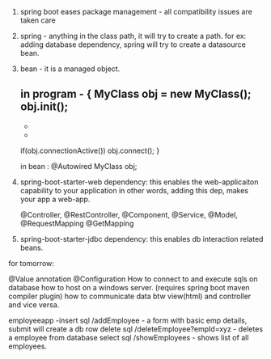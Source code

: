 1) spring boot eases package management - all compatibility issues are taken care
2) spring - anything in the class path, it will try to create a path.
   for ex: adding database dependency, spring will try to create a datasource bean.
3) bean - it is a managed object.
	
    in program - {
    MyClass obj = new MyClass();
    obj.init();
    -
    -
    -
    if(obj.connectionActive())
      obj.connect();
    }

    in bean :
    @Autowired
    MyClass obj;

4) spring-boot-starter-web dependency:
    this enables the web-applicaiton capability to your application
    in other words, adding this dep, makes your app a web-app.

    @Controller, @RestController, @Component, @Service, @Model, @RequestMapping
    @GetMapping

5) spring-boot-starter-jdbc dependency:
   this enables db interaction related beans.
   
for tomorrow:

@Value annotation
@Configuration
How to connect to and execute sqls on database
how to host on a windows server. (requires spring boot maven compiler plugin)
how to communicate data btw view(html) and controller and vice versa. 

employeeapp -insert sql /addEmployee - a form with basic emp details, submit will create a db row
			 delete sql /deleteEmployee?empId=xyz - deletes a employee from database
			 select sql /showEmployees - shows list of all employees.
